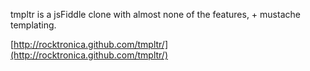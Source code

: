 tmpltr is a jsFiddle clone with almost none of the features, + mustache templating.

[http://rocktronica.github.com/tmpltr/](http://rocktronica.github.com/tmpltr/)